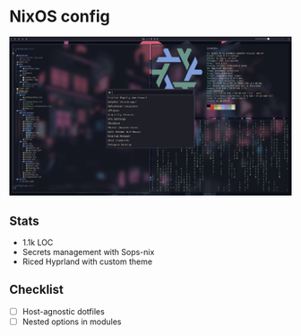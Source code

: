 # NixOS config
![Screenshot of the desktop](./showcase.png)
## Stats
- 1.1k LOC
- Secrets management with Sops-nix
- Riced Hyprland with custom theme

## Checklist
- [ ] Host-agnostic dotfiles
- [ ] Nested options in modules

